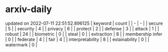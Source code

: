 # arxiv-daily
updated on 2022-07-11 22:51:52.896125
| keyword | count |
| - | - |
| secure | 5 |
| security | 4 |
| privacy | 6 |
| protect | 2 |
| defense | 3 |
| attack | 1 |
| robust | 24 |
| biometric | 0 |
| steal | 0 |
| extraction | 8 |
| membership infer | 0 |
| federate | 4 |
| fair | 4 |
| interpretability | 8 |
| exlainability | 0 |
| watermark | 0 |
